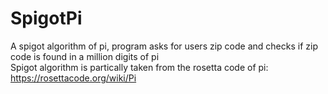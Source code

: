 # SpigotPi
A spigot algorithm of pi, program asks  for users zip code and checks if zip code is found in a million digits of pi  
Spigot algorithm is partically taken from the rosetta code of pi: https://rosettacode.org/wiki/Pi
